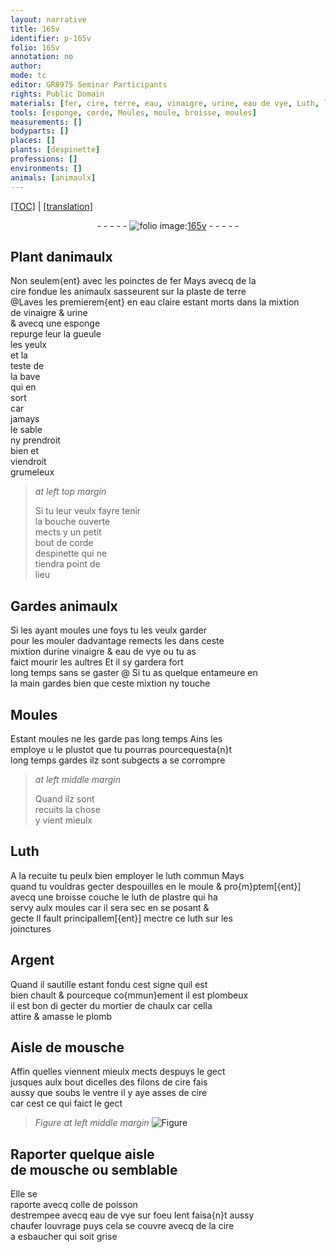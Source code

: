 ```yaml
---
layout: narrative
title: 165v
identifier: p-165v
folio: 165v
annotation: no
author:
mode: tc
editor: GR8975 Seminar Participants
rights: Public Domain
materials: [fer, cire, terre, eau, vinaigre, urine, eau de vye, Luth, luth, plastre, Argent, mortier, chaulx, plomb, colle de poisson]
tools: [esponge, corde, Moules, moule, broisse, moules]
measurements: []
bodyparts: []
places: []
plants: [despinette]
professions: []
environments: []
animals: [animaulx]
---
```


<p><a href="{{ site.baseurl }}/diplomatic/">[TOC]</a> | <a href="{{ site.baseurl }}/texts/p-165v_tl/" target="_blank">[translation]</a></p><div class="folio" align="center">- - - - - <a href="http://gallica.bnf.fr/ark:/12148/btv1b10500001g/f336.image" target="_blank"><img src="https://cu-mkp.github.io/2017-workshop-edition/assets/photo-icon.png" alt="folio image: " style="display:inline-block; margin-bottom:-3px;"/>165v</a> - - - - - </div>  
  

## Plant d<span class="al">animaulx</span>

 
Non seulem{ent} avec les poinctes de <span class="m">fer</span> Mays avecq de la<br/> <span class="m">cire</span> fondue les <span class="al">animaulx</span> sasseurent sur la plaste de <span class="m">terre</span><br/> @Laves les premierem{ent} en <span class="m">eau</span> claire estant morts dans la mixtion<br/> de <span class="m">vinaigre</span> & <span class="m">urine</span><br/> & avecq une <span class="tl">esponge</span><br/> repurge leur la gueule<br/> les yeulx<br/> et la<br/> teste de<br/> la bave<br/> qui en<br/> sort<br/> car<br/> jamays<br/> le sable<br/> ny prendroit<br/> bien et<br/> viendroit<br/> grumeleux
 
> *at left top margin*
> 
> 
>   Si tu leur veulx fayre tenir<br/> la bouche ouverte<br/> mects y un petit<br/> bout de <span class="tl">corde</span><br/> <span class="pa">despinette</span> qui ne<br/> tiendra point de<br/> lieu
 
 
  

## Gardes <span class="al">animaulx</span>

 
Si les ayant moules une foys tu les veulx garder<br/> pour les mouler dadvantage remects les dans ceste<br/> mixtion d<span class="m">urine</span> <span class="m">vinaigre</span> & <span class="m">eau de vye</span> ou tu as<br/> faict mourir les aultres Et il sy gardera fort<br/> long temps sans se gaster @ Si tu as quelque entameure en<br/> la main gardes bien que ceste mixtion ny touche
 
 
  

## <span class="tl">Moules</span>

 
Estant moules ne les garde pas long temps Ains les<br/> employe <span class="del">u</span> le plustot que tu pourras pourcequesta{n}t<br/> long temps gardes ilz sont subgects a se corrompre
 
> *at left middle margin*
> 
> 
>   Quand ilz sont<br/> recuits la chose<br/> y vient mieulx
 
 
  

## <span class="m">Luth</span>

 
A la recuite tu peulx bien employer le <span class="m">luth</span> commun Mays<br/> quand tu vouldras gecter despouilles en le <span class="tl">moule</span> & pro{m}ptem[{ent}]<br/> avecq une <span class="tl">broisse</span> couche le <span class="m">luth</span> de <span class="m">plastre</span> qui ha<br/> servy aulx <span class="tl">moules</span> car il sera sec en se posant &<br/> gecte Il fault principallem[{ent}] mectre ce <span class="m">luth</span> sur les<br/> joinctures
 
 
  

## <span class="m">Argent</span>

 
Quand il sautille estant fondu cest signe quil est<br/> bien chault & pourceque co{mmun}ement il est plombeux<br/> il est bon di gecter du <span class="m">mortier</span> de <span class="m">chaulx</span> car cella<br/> attire & amasse le <span class="m">plomb</span>
 
 
  

## Aisle de mousche

 
Affin quelles viennent mieulx mects despuys le gect<br/> jusques aulx bout dicelles des filons de <span class="m">cire</span> fais<br/> aussy que soubs le ventre il y aye asses de <span class="m">cire</span><br/> car cest ce qui faict le gect
 
> *Figure*
> *at left middle margin*
> <a href="https://drive.google.com/open?id=0B9-oNrvWdlO5UmhqY1RkWFRhYzg" target="_blank"><img src="https://cu-mkp.github.io/GR8975-edition/assets/photo-icon.png" alt="Figure" style="display:inline-block; margin-bottom:-3px;"/></a>
 
 
  

## Raporter quelque aisle<br/> de mousche ou semblable

 
Elle se<br/> raporte avecq <span class="m">colle de poisson</span><br/> destrempee avecq <span class="m">eau de vye</span> sur foeu lent faisa{n}t aussy<br/> chaufer louvrage puys cela se couvre avecq de la <span class="m">cire</span><br/> a esbaucher qui soit grise
 
